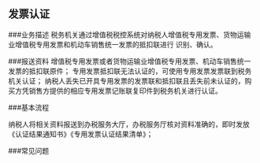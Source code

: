 ## 发票认证

###业务描述
    税务机关通过增值税税控系统对纳税人增值税专用发票、货物运输业增值税专用发票和机动车销售统一发票的抵扣联进行
    识别、确认。


###报送资料
增值税专用发票或者货物运输业增值税专用发票、机动车销售统一发票的抵扣联原件；
专用发票抵扣联无法认证的，可使用专用发票发票联到税务机关认证；
纳税人丢失已开具专用发票的发票联和抵扣联且丢失前未认证的，购买方凭销售方提供的相应专用发票记账联复印件到税务机关进行认证。






###基本流程

 纳税人将相关资料报送到办税服务大厅，办税服务厅核对资料准确的，即时发放《认证结果通知书》《专用发票认证结果清单》；







###常见问题





